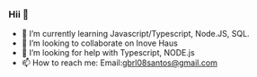 ### Hii 👋

- 🌱 I’m currently learning Javascript/Typescript, Node.JS, SQL.
- 👯 I’m looking to collaborate on Inove Haus
- 🤔 I’m looking for help with Typescript, NODE.js
- 📫 How to reach me: Email:gbrl08santos@gmail.com

